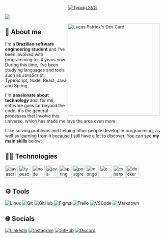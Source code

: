 <p align="center">
  <a href="https://git.io/typing-svg"><img src="https://readme-typing-svg.demolab.com?font=JetBrainsMono+Nerd+Font&size=28&duration=3500&pause=1000&center=true&random=false&width=435&lines=Software+Engineer;Web+Developer;Programmer" alt="Typing SVG" /></a>
</p>
<img src="https://user-images.githubusercontent.com/73097560/115834477-dbab4500-a447-11eb-908a-139a6edaec5c.gif">

<a href="https://app.daily.dev/patricks"><img align="right" src="https://github.com/patricks-js/patricks-js/blob/main/devcard.svg" width="300" alt="Lucas Patrick's Dev Card"/></a>

## 💫 About me

I'm a **Brazilian software engineering student** and I've been involved with programming for 4 years now. During this time, I've been studying languages and tools such as JavaScript, TypeScript, Node, React, Java and Spring.

I'm **passionate about technology** and, for me, software goes far beyond the code, it's the general processes that involve this universe, which has made me love the area even more.

I like solving problems and helping other people develop in programming, as well as learning from it because I still have a lot to discover. You can see **my main skills** below:
    
## 👨‍💻 Technologies

<div>
<img src="https://cdn.jsdelivr.net/gh/devicons/devicon/icons/javascript/javascript-original.svg"  width="40" alt="javascript">
<img src="https://cdn.jsdelivr.net/gh/devicons/devicon/icons/typescript/typescript-original.svg"  width="40" alt="typescript">
<img src="https://cdn.jsdelivr.net/gh/devicons/devicon/icons/nodejs/nodejs-original.svg" width="40" alt="node">
<img src="https://cdn.jsdelivr.net/gh/devicons/devicon/icons/java/java-original.svg" width="40" alt="java">
<img src="https://cdn.jsdelivr.net/gh/devicons/devicon/icons/spring/spring-original.svg" width="40" alt="spring">
<img src="https://cdn.jsdelivr.net/gh/devicons/devicon/icons/postgresql/postgresql-original.svg" width="40" alt="postgresql">
<img src="https://cdn.jsdelivr.net/gh/devicons/devicon/icons/mongodb/mongodb-original.svg" width="40" alt="mongodb">
<img src="https://cdn.jsdelivr.net/gh/devicons/devicon/icons/c/c-original.svg" width="40" alt="c">
<img src="https://cdn.jsdelivr.net/gh/devicons/devicon/icons/csharp/csharp-original.svg" width="40" alt="csharp">
<img src="https://cdn.jsdelivr.net/gh/devicons/devicon/icons/docker/docker-original.svg" width="40" alt="docker">
</div>
  
## ⚙️ Tools

![Linux](https://img.shields.io/badge/Linux-E34F26?style=for-the-badge&logo=linux&logoColor=black)
![Git](https://img.shields.io/badge/Git-E34F26?style=for-the-badge&logo=git&logoColor=white)
![GitHub](https://img.shields.io/badge/GitHub-100000?style=for-the-badge&logo=github&logoColor=white)
![Figma](https://img.shields.io/badge/figma-ea4c1d?style=for-the-badge&logo=figma&logoColor=white)
![Trello](https://img.shields.io/badge/trello-006eb6?style=for-the-badge&logo=trello&logoColor=white)
![VSCode](https://img.shields.io/badge/vscode-0077B5.svg?style=for-the-badge&logo=visualstudiocode&logoColor=white)
![Markdown](https://img.shields.io/badge/markdown-%23000000.svg?style=for-the-badge&logo=markdown&logoColor=white)

## 🌐 Socials

[![LinkedIn](https://img.shields.io/badge/LinkedIn-0077B5?style=for-the-badge&logo=linkedin&logoColor=white)](https://www.linkedin.com/in/patrick-lsilva/)
[![Instagram](https://img.shields.io/badge/Instagram-E4405F?style=for-the-badge&logo=instagram&logoColor=white)](https://www.instagram.com/patricks.js)
[![GitHub](https://img.shields.io/badge/GitHub-100000?style=for-the-badge&logo=github&logoColor=white)](https://github.com/patricks-js)
[![Discord](https://img.shields.io/badge/Discord-%237289DA.svg?style=for-the-badge&logo=Discord&logoColor=white)](https://discord.gg/patrick.js#7091)
